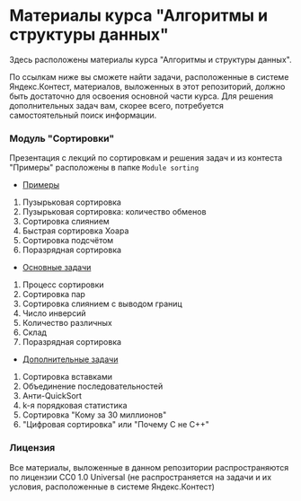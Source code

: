 # Материалы курса "Алгоритмы и структуры данных"

Здесь расположены материалы курса "Алгоритмы и структуры данных".

По ссылкам ниже вы сможете найти задачи, расположенные в системе Яндекс.Контест, материалов, выложенных в этот репозиторий, должно быть достаточно для освоения основной части курса. Для решения дополнительных задач вам, скорее всего, потребуется самостоятельный поиск информации.

### Модуль "Cортировки"

Презентация с лекций по сортировкам и решения задач и из контеста "Примеры" расположены в папке `Module sorting`

* [Примеры](https://contest.yandex.ru/contest/17264)
 1. Пузырьковая сортировка 
 2. Пузырьковая сортировка: количество обменов
 3. Сортировка слиянием
 4. Быстрая сортировка Хоара
 5. Сортировка подсчётом
 6. Поразрядная сортировка
* [Основные задачи](https://contest.yandex.ru/contest/17164)
 1. Процесс сортировки
 2. Сортировка пар
 3. Сортировка слиянием с выводом границ
 4. Число инверсий
 5. Количество различных
 6. Склад
 7. Поразрядная сортировка 
* [Дополнительные задачи](https://contest.yandex.ru/contest/17269)
 1. Сортировка вставками
 2. Объединение последовательностей
 3. Анти-QuickSort
 4. k-я порядковая статистика
 5. Сортировка "Кому за 30 миллионов"
 6. "Цифровая сортировка" или "Почему C не C++"

### Лицензия

Все материалы, выложенные в данном репозитории распространяются по лицензии CC0 1.0 Universal (не распространяется на задачи и их условия, расположенные в системе Яндекс.Контест)
